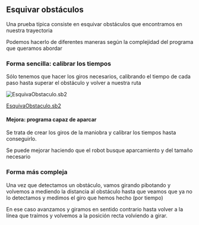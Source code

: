 ## Esquivar obstáculos

Una prueba típica consiste en esquivar obstáculos que encontramos en nuestra trayectoria

Podemos hacerlo de diferentes maneras según la complejidad del programa que queramos abordar

### Forma sencilla: calibrar los tiempos

Sólo tenemos que hacer los giros necesarios, calibrando el tiempo de cada paso hasta superar el obstáculo y volver a nuestra ruta

![EsquivaObstaculo.sb2](./images/EsquivaObstaculo.sb2) 

[EsquivaObstaculo.sb2](./Ejemplos/EsquivaObstaculo.sb2)

#### Mejora: programa capaz de aparcar
Se trata de crear los giros de la maniobra y calibrar los tiempos hasta conseguirlo.

Se puede mejorar haciendo que el robot busque aparcamiento y del tamaño necesario


### Forma más compleja

Una vez que detectamos un obstáculo, vamos girando pibotando y volvemos a mediendo la distancia al obstáculo hasta que veamos que ya no lo detectamos y medimos el giro que hemos hecho (por tiempo)

En ese caso avanzamos y giramos en sentido contrario hasta volver a la línea que traímos y volvemos a la posición recta volviendo a girar.


